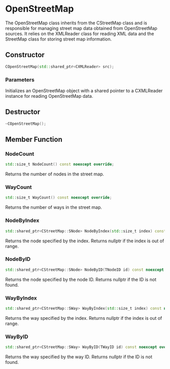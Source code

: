 # OpenStreetMap
The OpenStreetMap class inherits from the CStreetMap class and is responsible for managing street map data obtained from OpenStreetMap sources. It relies on the XMLReader class for reading XML data and the StreetMap class for storing street map information.
## Constructor
```cpp
COpenStreetMap(std::shared_ptr<CXMLReader> src);
```
### Parameters
Initializes an OpenStreetMap object with a shared pointer to a CXMLReader instance for reading OpenStreetMap data.
## Destructor
```cpp
~COpenStreetMap();
```
## Member Function
### NodeCount
```cpp
std::size_t NodeCount() const noexcept override;
```
Returns the number of nodes in the street map.

### WayCount
```cpp
std::size_t WayCount() const noexcept override;
```
Returns the number of ways in the street map.

### NodeByIndex
```cpp
std::shared_ptr<CStreetMap::SNode> NodeByIndex(std::size_t index) const noexcept override;
```
Returns the node specified by the index. Returns nullptr if the index is out of range.

### NodeByID
```cpp
std::shared_ptr<CStreetMap::SNode> NodeByID(TNodeID id) const noexcept override;
```
Returns the node specified by the node ID. Returns nullptr if the ID is not found.

### WayByIndex
```cpp
std::shared_ptr<CStreetMap::SWay> WayByIndex(std::size_t index) const noexcept override;
```
Returns the way specified by the index. Returns nullptr if the index is out of range.

### WayByID
```cpp
std::shared_ptr<CStreetMap::SWay> WayByID(TWayID id) const noexcept override;
```
Returns the way specified by the way ID. Returns nullptr if the ID is not found.

